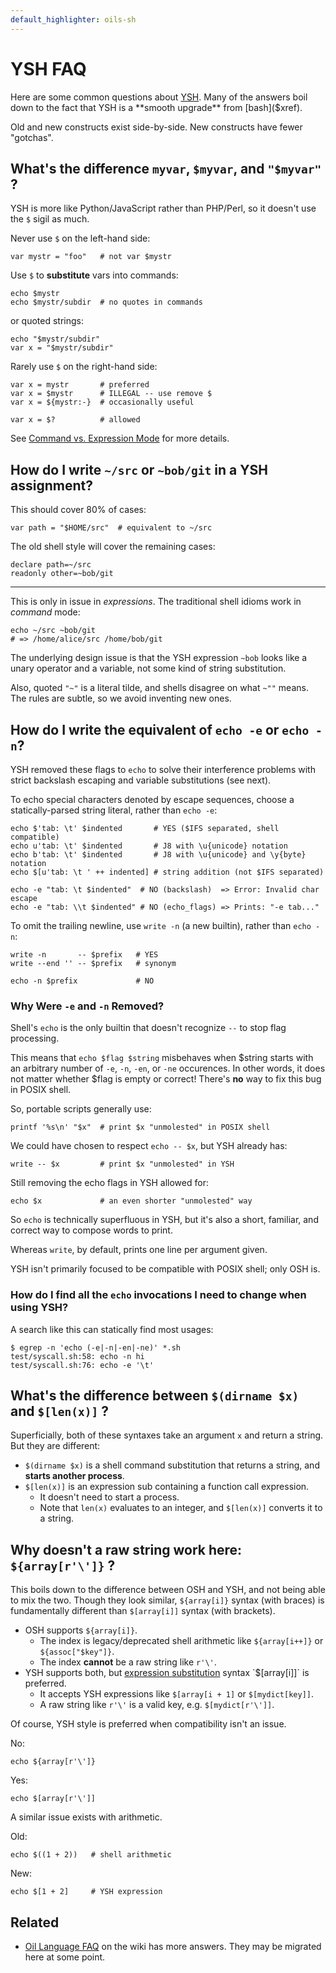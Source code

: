 ```yaml
---
default_highlighter: oils-sh
---
```


YSH FAQ
=======

Here are some common questions about [YSH]($xref).  Many of the answers boil
down to the fact that YSH is a **smooth upgrade** from [bash]($xref).

Old and new constructs exist side-by-side.  New constructs have fewer
"gotchas".

<!-- cmark.py expands this -->
<div id="toc">
</div>

## What's the difference `myvar`, `$myvar`, and `"$myvar"` ?

YSH is more like Python/JavaScript rather than PHP/Perl, so it doesn't use the
`$` sigil as much.

Never use `$` on the left-hand side:

    var mystr = "foo"   # not var $mystr

Use `$` to **substitute** vars into commands:

    echo $mystr
    echo $mystr/subdir  # no quotes in commands

or quoted strings:

    echo "$mystr/subdir"
    var x = "$mystr/subdir"

Rarely use `$` on the right-hand side:

    var x = mystr       # preferred
    var x = $mystr      # ILLEGAL -- use remove $
    var x = ${mystr:-}  # occasionally useful

    var x = $?          # allowed

See [Command vs. Expression Mode](command-vs-expression-mode.html) for more
details.

## How do I write `~/src` or `~bob/git` in a YSH assignment?

This should cover 80% of cases:

    var path = "$HOME/src"  # equivalent to ~/src

The old shell style will cover the remaining cases:

    declare path=~/src
    readonly other=~bob/git

---

This is only in issue in *expressions*.  The traditional shell idioms work in
*command* mode:

    echo ~/src ~bob/git
    # => /home/alice/src /home/bob/git

The underlying design issue is that the YSH expression `~bob` looks like a
unary operator and a variable, not some kind of string substitution.

Also, quoted `"~"` is a literal tilde, and shells disagree on what `~""` means.
The rules are subtle, so we avoid inventing new ones.

## How do I write the equivalent of `echo -e` or `echo -n`?

YSH removed these flags to `echo` to solve their interference problems with
strict backslash escaping and variable substitutions (see next).

To echo special characters denoted by escape sequences, choose a
statically-parsed string literal, rather than `echo -e`:

    echo $'tab: \t' $indented       # YES ($IFS separated, shell compatible)
    echo u'tab: \t' $indented       # J8 with \u{unicode} notation
    echo b'tab: \t' $indented       # J8 with \u{unicode} and \y{byte} notation
    echo $[u'tab: \t ' ++ indented] # string addition (not $IFS separated)

    echo -e "tab: \t $indented"  # NO (backslash)  => Error: Invalid char escape
    echo -e "tab: \\t $indented" # NO (echo_flags) => Prints: "-e tab..."

To omit the trailing newline, use `write -n` (a new builtin),
rather than `echo -n`:

    write -n       -- $prefix   # YES
    write --end '' -- $prefix   # synonym

    echo -n $prefix             # NO

### Why Were `-e` and `-n` Removed?

Shell's `echo` is the only builtin that doesn't recognize `--` to stop
flag processing.

This means that `echo $flag $string` misbehaves when $string starts with
an arbitrary number of `-e`, `-n`, `-en`, or `-ne` occurences. In other
words, it does not matter whether $flag is empty or correct!
There's **no** way to fix this bug in POSIX shell.

So, portable scripts generally use:

    printf '%s\n' "$x"  # print $x "unmolested" in POSIX shell

We could have chosen to respect `echo -- $x`, but YSH already has:

    write -- $x         # print $x "unmolested" in YSH

Still removing the echo flags in YSH allowed for:

    echo $x             # an even shorter "unmolested" way

So `echo` is technically superfluous in YSH, but it's also a short, familiar,
and correct way to compose words to print. 

Whereas `write`, by default, prints one line per argument given.

YSH isn't primarily focused to be compatible with POSIX shell; only OSH is.

### How do I find all the `echo` invocations I need to change when using YSH?

A search like this can statically find most usages:

    $ egrep -n 'echo (-e|-n|-en|-ne)' *.sh
    test/syscall.sh:58: echo -n hi
    test/syscall.sh:76: echo -e '\t'

## What's the difference between `$(dirname $x)` and `$[len(x)]` ?

Superficially, both of these syntaxes take an argument `x` and return a
string.  But they are different:

- `$(dirname $x)` is a shell command substitution that returns a string, and
  **starts another process**.
- `$[len(x)]` is an expression sub containing a function call expression.
  - It doesn't need to start a process.
  - Note that `len(x)` evaluates to an integer, and `$[len(x)]` converts it to
    a string.

<!--
(Note: builtin subs like `${.myproc $x}` are meant to eliminate process
overhead, but they're not yet implemented.)
-->

## Why doesn't a raw string work here: `${array[r'\']}` ?

This boils down to the difference between OSH and YSH, and not being able to
mix the two.  Though they look similar, `${array[i]}` syntax (with braces) is
fundamentally different than `$[array[i]]` syntax (with brackets).

- OSH supports `${array[i]}`.
  - The index is legacy/deprecated shell arithmetic like `${array[i++]}` or
    `${assoc["$key"]}`.
  - The index **cannot** be a raw string like `r'\'`.
- YSH supports both, but [expression substitution]($oil-help:expr-sub) syntax
  `$[array[i]]` is preferred.
  - It accepts YSH expressions like `$[array[i + 1]` or `$[mydict[key]]`.
  - A raw string like `r'\'` is a valid key, e.g.  `$[mydict[r'\']]`.

Of course, YSH style is preferred when compatibility isn't an issue.

No:

    echo ${array[r'\']}

Yes:

    echo $[array[r'\']]

A similar issue exists with arithmetic.

Old:

    echo $((1 + 2))   # shell arithmetic

New:

    echo $[1 + 2]     # YSH expression

<!--

## Why doesn't the ternary operator work here: `${array[0 if cond else 5]}`?

The issue is the same as above.  YSH expression are allowed within `$[]` but
not `${}`.

-->

## Related

- [Oil Language FAQ]($wiki) on the wiki has more answers.  They may be migrated
  here at some point.

